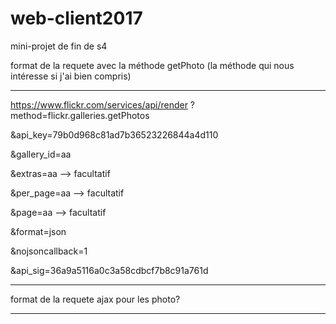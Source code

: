 # web-client2017
mini-projet de fin de s4


format de la requete avec la méthode getPhoto (la méthode qui nous intéresse si j'ai bien compris)

-------------------

https://www.flickr.com/services/api/render
?method=flickr.galleries.getPhotos

&api_key=79b0d968c81ad7b36523226844a4d110

&gallery_id=aa

&extras=aa --> facultatif

&per_page=aa --> facultatif

&page=aa --> facultatif

&format=json

&nojsoncallback=1

&api_sig=36a9a5116a0c3a58cdbcf7b8c91a761d

------------------

format de la requete ajax pour les photo?

------------------


<script> $.ajax({
url:'http://api.flickr.com/services/feeds/photos_public.gne',
type:'GET',
dataType:'jsonp',
jsonp: 'jsoncallback', // a renseigner d'après la doc du service, par défaut callback
data:'tags=nantes&tagmode=any&format=json',
success:function(data){
$.each(data.items, function(i,item){
            $("<img/>").attr("src", item.media.m).appendTo("#images");
            if ( i == 6 ) return false ; });
          },
error: function(resultat,statut,erreur){
alert("erreur");},
 });
</script>
